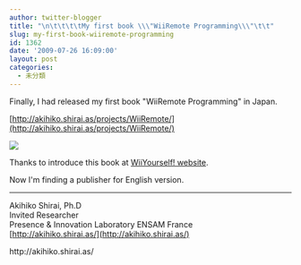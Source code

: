 ```yaml
---
author: twitter-blogger
title: "\n\t\t\t\tMy first book \\\"WiiRemote Programming\\\"\t\t"
slug: my-first-book-wiiremote-programming
id: 1362
date: '2009-07-26 16:09:00'
layout: post
categories:
  - 未分類
---
```


Finally, I had released my first book "WiiRemote Programming" in Japan.  

[http://akihiko.shirai.as/projects/WiiRemote/](http://akihiko.shirai.as/projects/WiiRemote/)  

[![](http://ec2.images-amazon.com/images/I/51d-4fJXkhL._SL500_AA240_.jpg)](http://www.amazon.co.jp/gp/search?ie=UTF8&keywords=WiiRemote&tag=amazonas-22%20)  

Thanks to introduce this book at [WiiYourself! website](http://wiiyourself.gl.tter.org/).  

Now I'm finding a publisher for English version.  

----  
Akihiko Shirai, Ph.D  
Invited Researcher  
Presence & Innovation Laboratory ENSAM France  
[http://akihiko.shirai.as/](http://akihiko.shirai.as/)

<div>http://akihiko.shirai.as/</div>